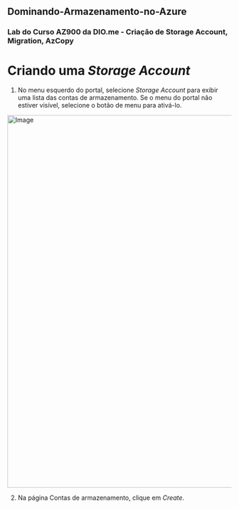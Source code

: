 ## Dominando-Armazenamento-no-Azure
### Lab do Curso AZ900 da DIO.me - Criação de Storage Account, Migration, AzCopy

# Criando uma _Storage Account_

1. No menu esquerdo do portal, selecione _Storage Account_ para exibir uma lista das contas de armazenamento. Se o menu do portal não estiver visível, selecione o botão de menu para ativá-lo.
  <img width="831" height="836" alt="Image" src="https://github.com/user-attachments/assets/e7667d43-587e-4a04-b84c-c990e11e8c08" />

2. Na página Contas de armazenamento, clique em _Create_.
